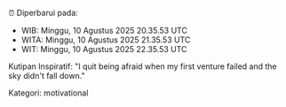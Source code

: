 ⏰ Diperbarui pada:
- WIB: Minggu, 10 Agustus 2025 20.35.53 UTC
- WITA: Minggu, 10 Agustus 2025 21.35.53 UTC
- WIT: Minggu, 10 Agustus 2025 22.35.53 UTC

Kutipan Inspiratif:
"I quit being afraid when my first venture failed and the sky didn't fall down."


Kategori: motivational

